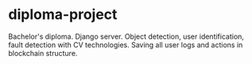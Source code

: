 # diploma-project
Bachelor's diploma.
Django server.
Object detection, user identification, fault detection with CV technologies.
Saving all user logs and actions in blockchain structure.
